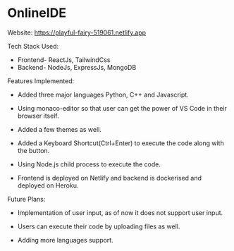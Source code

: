 # OnlineIDE

Website: https://playful-fairy-519061.netlify.app

Tech Stack Used: 
- Frontend- ReactJs, TailwindCss 
- Backend- NodeJs, ExpressJs, MongoDB 

 

Features Implemented: 

- Added three major languages Python, C++ and Javascript. 

- Using monaco-editor so that user can get the power of VS Code in their browser itself. 

- Added a few themes as well. 

- Added a Keyboard Shortcut(Ctrl+Enter) to execute the code along with the button. 

- Using Node.js child process to execute the code. 

- Frontend is deployed on Netlify and backend is dockerised and deployed on Heroku. 

Future Plans: 

- Implementation of user input, as of now it does not support user input. 

- Users can execute their code by uploading files as well. 

- Adding more languages support. 
